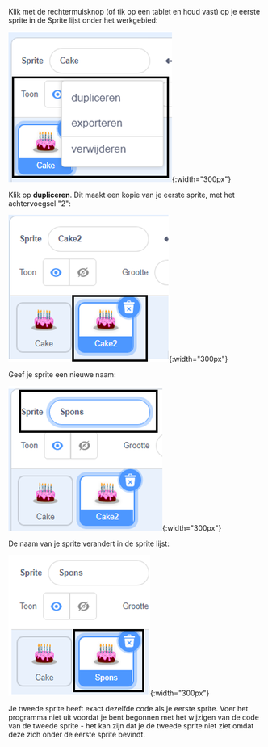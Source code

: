 Klik met de rechtermuisknop (of tik op een tablet en houd vast) op je eerste sprite in de Sprite lijst onder het werkgebied:

![De Sprite lijst, met de eerste sprite gemarkeerd en een pop-upmenu met de opties 'dupliceren', 'exporteren' en 'verwijderen'.](images/challenge1-right-click-sprite.png){:width="300px"}

Klik op **dupliceren**. Dit maakt een kopie van je eerste sprite, met het achtervoegsel "2":

![De sprite lijst met de eerste sprite en de gekopieerde sprite.](images/challenge1-duplicate-sprite.png){:width="300px"}

Geef je sprite een nieuwe naam:

![Het Sprite venster, met het veld 'Sprite' gemarkeerd.](images/challenge1-rename-sprite.png){:width="300px"}

De naam van je sprite verandert in de sprite lijst:

![De Sprite lijst met de gekopieerde sprite met een nieuwe naam.](images/challenge1-sprite-list.png){:width="300px"}

Je tweede sprite heeft exact dezelfde code als je eerste sprite. Voer het programma niet uit voordat je bent begonnen met het wijzigen van de code van de tweede sprite - het kan zijn dat je de tweede sprite niet ziet omdat deze zich onder de eerste sprite bevindt.
